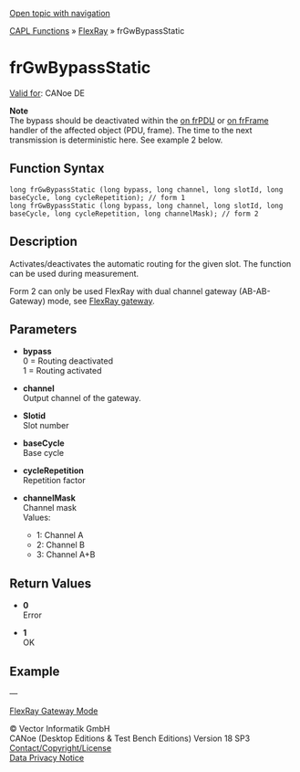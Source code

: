 [Open topic with navigation](../../../../../CANoeDEFamily.htm#Topics/CAPLFunctions/FlexRay/Functions/CAPLfunctionFRGwBypassStatic.md)

[CAPL Functions](../../CAPLfunctions.md) » [FlexRay](../CAPLfunctionsFlexrayOverview.md) » frGwBypassStatic

# frGwBypassStatic

[Valid for](../../../Shared/FeatureAvailability.md): CANoe DE

**Note**  
The bypass should be deactivated within the [on frPDU](../EventProcedures/CAPLfunctionOnFRPDU.md) or [on frFrame](../EventProcedures/CAPLfunctionOnFRFrame.md) handler of the affected object (PDU, frame). The time to the next transmission is deterministic here. See example 2 below.

## Function Syntax

```plaintext
long frGwBypassStatic (long bypass, long channel, long slotId, long baseCycle, long cycleRepetition); // form 1
long frGwBypassStatic (long bypass, long channel, long slotId, long baseCycle, long cycleRepetition, long channelMask); // form 2
```

## Description

Activates/deactivates the automatic routing for the given slot. The function can be used during measurement.

Form 2 can only be used FlexRay with dual channel gateway (AB-AB-Gateway) mode, see [FlexRay gateway](../../../CANoeCANalyzer/FlexRay/FlexRayGatewayMode.md#TwoChannelGateway).

## Parameters

- **bypass**  
  0 = Routing deactivated  
  1 = Routing activated

- **channel**  
  Output channel of the gateway.

- **Slotid**  
  Slot number

- **baseCycle**  
  Base cycle

- **cycleRepetition**  
  Repetition factor

- **channelMask**  
  Channel mask  
  Values:
  - 1: Channel A
  - 2: Channel B
  - 3: Channel A+B

## Return Values

- **0**  
  Error

- **1**  
  OK

## Example

—

[FlexRay Gateway Mode](../../../CANoeCANalyzer/FlexRay/FlexRayGatewayMode.md)

© Vector Informatik GmbH  
CANoe (Desktop Editions & Test Bench Editions) Version 18 SP3  
[Contact/Copyright/License](../../../Shared/ContactCopyrightLicense.md)  
[Data Privacy Notice](https://www.vector.com/int/en/company/get-info/privacy-policy/)